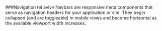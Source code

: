 ###Navigation tel avivv
Navbars are responsive meta components that serve as navigation headers for your application or site. They begin collapsed (and are toggleable) in mobile views and become horizontal as the available viewport width increases.